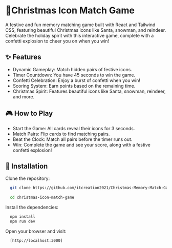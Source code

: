 
# 🎄Christmas Icon Match Game

A festive and fun memory matching game built with React and Tailwind CSS, featuring beautiful Christmas icons like Santa, snowman, and reindeer. Celebrate the holiday spirit with this interactive game, complete with a confetti explosion to cheer you on when you win!
## ✨ Features

- Dynamic Gameplay: Match hidden pairs of festive icons.
- Timer Countdown: You have 45 seconds to win the game.
- Confetti Celebration: Enjoy a burst of confetti when you win!
- Scoring System: Earn points based on the remaining time.
- Christmas Spirit: Features beautiful icons like Santa, snowman, reindeer, and more.


## 🎮 How to Play

- Start the Game: All cards reveal their icons for 3 seconds.
- Match Pairs: Flip cards to find matching pairs.
- Beat the Clock: Match all pairs before the timer runs out.
- Win: Complete the game and see your score, along with a festive confetti explosion!


##  🔧 Installation

Clone the repository:

```bash
  git clone https://github.com/itcreation2021/Christmas-Memory-Match-Game.git
  
  cd christmas-icon-match-game

```


Install the dependencies:

```bash
  npm install
  npm run dev
```
    

Open your browser and visit:

```bash
  [http://localhost:3000]
```